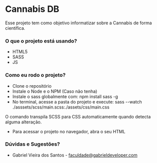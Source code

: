 # Cannabis DB #

Esse projeto tem como objetivo informatizar sobre a Cannabis de forma científica.

### O que o projeto está usando? ###

* HTML5
* SASS
* JS

### Como eu rodo o projeto? ###

* Clone o repositório
* Instale o Node e o NPM (Caso não tenha)
* Instale o sass globalmente com: npm install sass -g
* No terminal, acesse a pasta do projeto e execute: 
sass --watch ./asssets/scss/main.scss:./assets/css/main.css

O comando transpila SCSS para CSS automaticamente quando detecta alguma alteração.

* Para acessar o projeto no navegador, abra o seu HTML
### Dúvidas e Sugestões? ###

* Gabriel Vieira dos Santos - faculdade@gabrieldeveloper.com